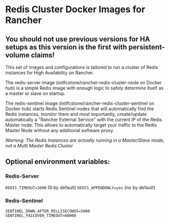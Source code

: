 # Redis Cluster Docker Images for Rancher

## You should not use previous versions for HA setups as this version is the first with persistent-volume claims!


This set of images and configurations is tailored to run a cluster of Redis instances for High Availability on Rancher.

The redis-server image (intlfcstone/rancher-redis-cluster-node on Docker hub) is a simple Redis image with enough logic to safely determine itself as a master or slave on startup.

The redis-sentinel image (intlfcstone/rancher-redis-cluster-sentinel on Docker hub) starts Redis Sentinel nodes that will automatically find the Redis instances, monitor them and most importantly, create/update automatically a "Rancher External Service" with the current IP of the Redis Master node. This allows to automatically target your traffic to the Redis Master Node without any additional software proxy.

*Warning: The Redis Instances are actually running in a Master/Slave mode, not a Multi Master Redis Cluster*


## Optional environment variables:

### Redis-Server

`REDIS_TIMEOUT=3600`
(0 by default)
`REDIS_APPENDONLY=yes`
(no by default)

### Redis-Sentinel

```
SENTINEL_DOWN_AFTER_MILLISECONDS=5000
SENTINEL_FAILOVER_TIMEOUT=60000
```
